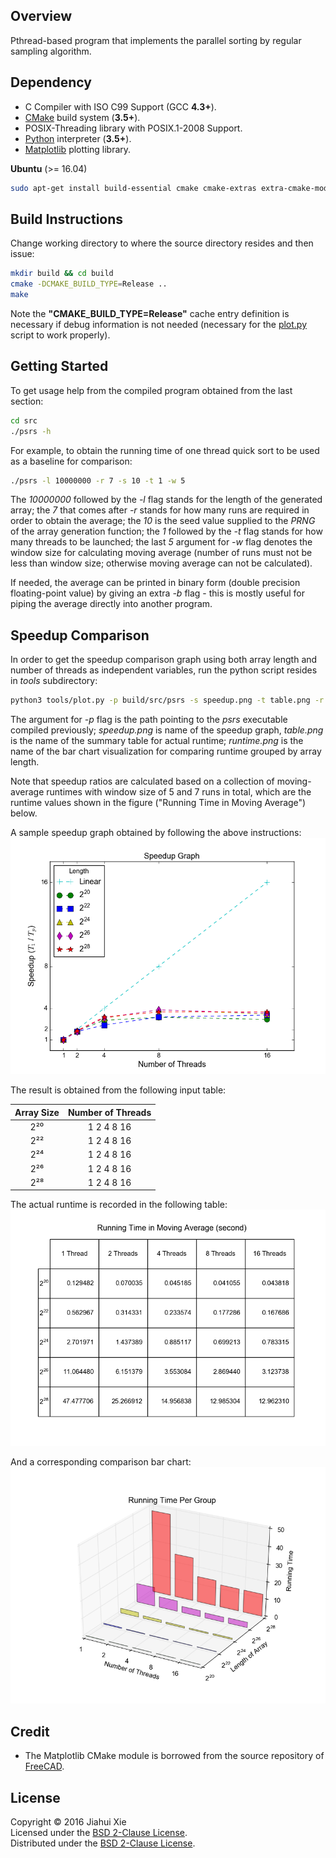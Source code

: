 ## Overview
Pthread-based program that implements the parallel sorting by regular sampling
algorithm.

## Dependency
* C Compiler with ISO C99 Support (GCC **4.3+**).
* [CMake](https://cmake.org/) build system (**3.5+**).
* POSIX-Threading library with POSIX.1-2008 Support.
* [Python](https://www.python.org/) interpreter (**3.5+**).
* [Matplotlib](http://matplotlib.org/) plotting library.

**Ubuntu** (>= 16.04)  
```bash
sudo apt-get install build-essential cmake cmake-extras extra-cmake-modules python3-matplotlib
```

## Build Instructions
Change working directory to where the source directory resides and then issue:
```bash
mkdir build && cd build
cmake -DCMAKE_BUILD_TYPE=Release ..
make
```
Note the **"CMAKE_BUILD_TYPE=Release"** cache entry definition is necessary
if debug information is not needed (necessary for the
[plot.py](./tools/plot.py) script to work properly).

## Getting Started
To get usage help from the compiled program obtained from the last section:
```bash
cd src
./psrs -h
```
For example, to obtain the running time of one thread quick sort to be used as
a baseline for comparison:
```bash
./psrs -l 10000000 -r 7 -s 10 -t 1 -w 5
```
The *10000000* followed by the *-l* flag stands for the length of the generated
array; the *7* that comes after *-r* stands for how many runs are required in
order to obtain the average; the *10* is the seed value supplied to the
*PRNG* of the array generation function; the *1* followed by the *-t* flag
stands for how many threads to be launched;  the last *5* argument for *-w*
flag denotes the window size for calculating moving average (number of runs
must not be less than window size; otherwise moving average can not be
calculated).

If needed, the average can be printed in binary form (double precision
floating-point value) by giving an extra *-b* flag - this is mostly useful for
piping the average directly into another program.


## Speedup Comparison
In order to get the speedup comparison graph using both array length and number
of threads as independent variables, run the python script resides in *tools*
subdirectory:
```bash
python3 tools/plot.py -p build/src/psrs -s speedup.png -t table.png -r runtime.png
```
The argument for *-p* flag is the path pointing to the *psrs* executable
compiled previously; *speedup.png*  is name of the speedup graph, *table.png*
is the name of the summary table for actual runtime; *runtime.png* is the name
of the bar chart visualization for comparing runtime grouped by array length.

Note that speedup ratios are calculated based on a collection of moving-average
runtimes with window size of 5 and 7 runs in total, which are the runtime
values shown in the figure ("Running Time in Moving Average") below.

A sample speedup graph obtained by following the above instructions:
![speedup](./doc/speedup.png)

The result is obtained from the following input table:

| Array Size | Number of Threads |
|:----------:|:-----------------:|
| 2²⁰        | 1 2 4 8 16        |
| 2²²        | 1 2 4 8 16        |
| 2²⁴        | 1 2 4 8 16        |
| 2²⁶        | 1 2 4 8 16        |
| 2²⁸        | 1 2 4 8 16        |

The actual runtime is recorded in the following table:
![table](./doc/table.png)

And a corresponding comparison bar chart:
![runtime](./doc/runtime.png)


## Credit
* The Matplotlib CMake module is borrowed from the source repository of
[FreeCAD](
https://github.com/FreeCAD/FreeCAD/blob/master/cMake/FindMatplotlib.cmake).


## License
Copyright © 2016 Jiahui Xie  
Licensed under the [BSD 2-Clause License][BSD2].  
Distributed under the [BSD 2-Clause License][BSD2].  

[BSD2]: https://opensource.org/licenses/BSD-2-Clause
